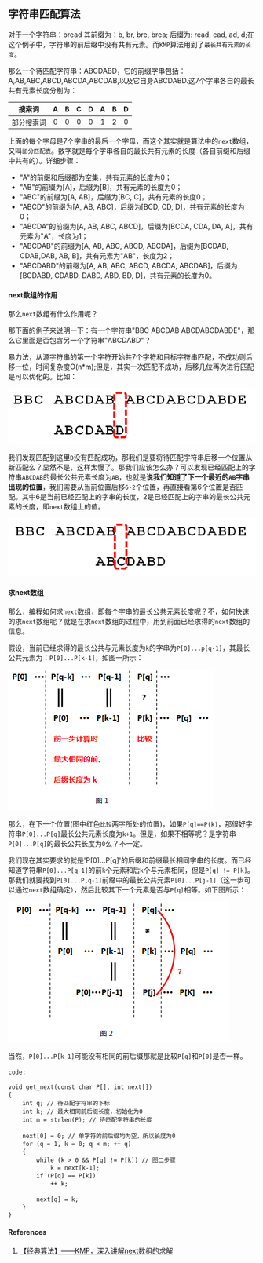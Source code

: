 ## 字符串匹配算法

对于一个字符串：bread 其前缀为：b, br, bre, brea; 后缀为: read, ead, ad, d;在这个例子中，字符串的前后缀中没有共有元素。而`KMP`算法用到了`最长共有元素的长度`。

那么一个待匹配字符串：ABCDABD，它的前缀字串包括：A,AB,ABC,ABCD,ABCDA,ABCDAB,以及它自身ABCDABD.这7个字串各自的最长共有元素长度分别为：

|搜索词|A|B|C|D|A|B|D|
|:---:|:---:|:---:|:---:|:---:|:---:|:---:|:---:|
|部分搜索词|0|0|0|0|1|2|0|

上面的每个字母是7个字串的最后一个字母，而这个其实就是算法中的`next`数组，又叫`部分匹配表`。数字就是每个字串各自的最长共有元素的长度（各自前缀和后缀中共有的）。详细步骤：

- "A"的前缀和后缀都为空集，共有元素的长度为0；
- "AB"的前缀为[A]，后缀为[B]，共有元素的长度为0；
- "ABC"的前缀为[A, AB]，后缀为[BC, C]，共有元素的长度0；
- "ABCD"的前缀为[A, AB, ABC]，后缀为[BCD, CD, D]，共有元素的长度为0；
- "ABCDA"的前缀为[A, AB, ABC, ABCD]，后缀为[BCDA, CDA, DA, A]，共有元素为"A"，长度为1；
- "ABCDAB"的前缀为[A, AB, ABC, ABCD, ABCDA]，后缀为[BCDAB, CDAB,DAB, AB, B]，共有元素为"AB"，长度为2；
- "ABCDABD"的前缀为[A, AB, ABC, ABCD, ABCDA, ABCDAB]，后缀为[BCDABD, CDABD, DABD, ABD, BD, D]，共有元素的长度为0。

#### next数组的作用

那么`next`数组有什么作用呢？

那下面的例子来说明一下：有一个字符串"BBC ABCDAB ABCDABCDABDE"，那么它里面是否包含另一个字符串"ABCDABD"？

暴力法，从源字符串的第一个字符开始共7个字符和目标字符串匹配，不成功则后移一位，时间复杂度O(n*m);但是，其实一次匹配不成功，后移几位再次进行匹配是可以优化的。比如：

![](/img/kmp1.png)

我们发现匹配到这里`D`没有匹配成功，那我们是要将待匹配字符串后移一个位置从新匹配么？显然不是，这样太慢了。那我们应该怎么办？可以发现已经匹配上的字符串`ABCDAB`的最长公共元素长度为`AB`，也就是**说我们知道了下一个最近的`AB`字串出现的位置**，我们需要从当前位置后移`6-2`个位置，再直接看第6个位置是否匹配。其中6是当前已经匹配上的字串的长度，2是已经匹配上的字串的最长公共元素的长度，即`next`数组上的值。

![](/img/kmp2.png)

#### 求next数组

那么，编程如何求`next`数组，即每个字串的最长公共元素长度呢？不，如何快速的求`next`数组呢？就是在求`next`数组的过程中，用到前面已经求得的`next`数组的信息。

假设，当前已经求得的最长公共与元素长度为`k`的字串为`P[0]...p[q-1]`，其最长公共元素为：`P[0]...P[k-1]`，如图一所示：

![](/img/kmp3.png)

那么，在下一个位置(图中红色`比较`两字所处的位置)，如果`P[q]==P(k)`，那很好字符串`P[0]...P[q]`最长公共元素长度为`k+1`。但是，如果不相等呢？是字符串`P[0]...P[q]`的最长公共长度为`0`么？不一定。

我们现在其实要求的就是'P[0]...P[q]'的后缀和前缀最长相同字串的长度。而已经知道字符串`P[0]...P[q-1]`的前`k`个元素和后`k`个与元素相同，但是`P[q] != P[k]`。那我们就要找到`P[0]...P[q-1]`前缀中的最长公共元素`P[0]...P[j-1]`（这一步可以通过`next`数组确定），然后比较其下一个元素是否与`P[q]`相等。如下图所示：

![](/img/kmp4.png)

当然，`P[0]...P[k-1]`可能没有相同的前后缀那就是比较`P[q]`和`P[0]`是否一样。

`code:`

```
void get_next(const char P[], int next[])
{
    int q; // 待匹配字符串的下标
    int k; // 最大相同前后缀长度，初始化为0
    int m = strlen(P); // 待匹配字符串的长度
    
    next[0] = 0; // 单字符的前后缀均为空，所以长度为0
    for (q = 1, k = 0; q < m; ++ q)
    {
        while (k > 0 && P[q] != P[k]) // 图二步骤
            k = next[k-1];
        if (P[q] == P[k])
            ++ k;
        
        next[q] = k;
    }
}
```


#### References

1. [【经典算法】——KMP，深入讲解next数组的求解](http://www.cnblogs.com/c-cloud/p/3224788.html)